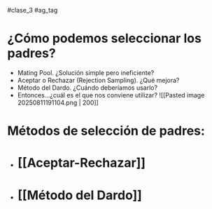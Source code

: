 #clase_3 #ag_tag 

# ¿Cómo podemos seleccionar los padres?
- Mating Pool. ¿Solución simple pero ineficiente?
- Aceptar o Rechazar (Rejection Sampling). ¿Qué mejora?
- Método del Dardo. ¿Cuándo deberíamos usarlo?
- Entonces...¿cuál es el que nos conviene utilizar?
![[Pasted image 20250811191104.png | 200]]

# Métodos de selección de padres:
- # [[Aceptar-Rechazar]]
- # [[Método del Dardo]]

